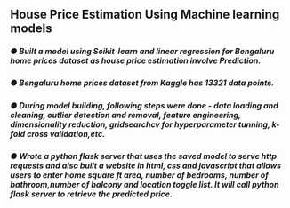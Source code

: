 ## House Price Estimation Using Machine learning models 
##### ● Built a model using Scikit-learn and linear regression for Bengaluru home prices dataset as house price estimation involve Prediction.
##### ● Bengaluru home prices dataset from Kaggle has 13321 data points.
##### ● During model building, following steps were done - data loading and cleaning, outlier detection and removal, feature engineering, dimensionality reduction, gridsearchcv for hyperparameter tunning, k-fold cross validation,etc.
##### ● Wrote a python flask server that uses the saved model to serve http requests and also built a website in html, css and javascript that allows users to enter home square ft area, number of bedrooms, number of bathroom,number of balcony and location toggle list. It will call python flask server to retrieve the predicted price.
